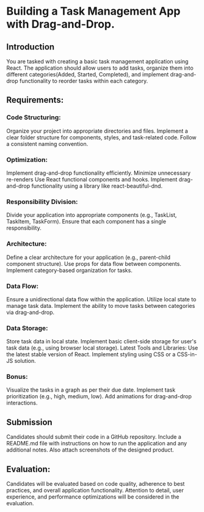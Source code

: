 # Building a Task Management App with Drag-and-Drop.

## Introduction
 You are tasked with creating a basic task management application using React. The application should allow users to add tasks, organize them into different categories(Added, Started, Completed), and implement drag-and-drop functionality to reorder tasks within each category.

## Requirements:

### Code Structuring:
Organize your project into appropriate directories and files.
Implement a clear folder structure for components, styles, and task-related code.
Follow a consistent naming convention.

### Optimization:
Implement drag-and-drop functionality efficiently.
Minimize unnecessary re-renders
Use React functional components and hooks.
Implement drag-and-drop functionality using a library like react-beautiful-dnd.

### Responsibility Division:
Divide your application into appropriate components (e.g., TaskList, TaskItem, TaskForm).
Ensure that each component has a single responsibility.

### Architecture:
Define a clear architecture for your application (e.g., parent-child component structure).
Use props for data flow between components.
Implement category-based organization for tasks.

### Data Flow:
Ensure a unidirectional data flow within the application.
Utilize local state to manage task data.
Implement the ability to move tasks between categories via drag-and-drop.

### Data Storage:
Store task data in local state.
Implement basic client-side storage for user's task data (e.g., using browser local storage).
Latest Tools and Libraries:
Use the latest stable version of React.
Implement styling using CSS or a CSS-in-JS solution.

### Bonus:
Visualize the tasks in a graph as per their due date.
Implement task prioritization (e.g., high, medium, low).
Add animations for drag-and-drop interactions.

## Submission 
 Candidates should submit their code in a GitHub repository. Include a README.md file with instructions on how to run the application and any additional notes. Also attach screenshots of the designed product.

## Evaluation:
 Candidates will be evaluated based on code quality, adherence to best practices, and overall application functionality. Attention to detail, user experience, and performance optimizations will be considered in the evaluation.